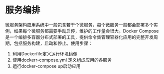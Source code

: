 # 服务编排

微服务架构应用系统中一般包含若干个微服务，每个微服务一般都会部署多个实例，如果每个微服务都需要手动启停，维护的工作量会很大。Docker Compose是一个编排多容器分布式部署的工具，提供命令集管理容器化应用的完整开发周期，包括服务构建，启动和停止。使用步骤：

1. 利用Dockerfile定义运行环境镜像
2. 使用dockerr-compose.yml 定义组成应用的各服务
3. 运行docker-compose up启动应用